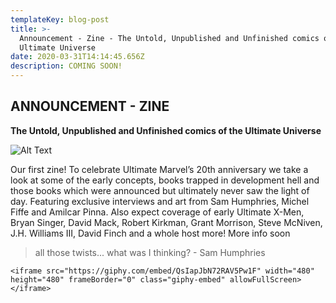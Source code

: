 ```yaml
---
templateKey: blog-post
title: >-
  Announcement - Zine - The Untold, Unpublished and Unfinished comics of the
  Ultimate Universe
date: 2020-03-31T14:14:45.656Z
description: COMING SOON!
---
```

## ANNOUNCEMENT - ZINE

**The Untold, Unpublished and Unfinished comics of the Ultimate Universe**

![Alt Text](/assets/gumroad.png "Tile for image")

Our first zine! To celebrate Ultimate Marvel’s 20th anniversary we take a look at some of the early concepts, books trapped in development hell and those books which were announced but ultimately never saw the light of day. Featuring exclusive interviews and art from Sam Humphries, Michel Fiffe and Amilcar Pinna. Also expect coverage of early Ultimate X-Men, Bryan Singer, David Mack, Robert Kirkman, Grant Morrison, Steve McNiven, J.H. Williams III, David Finch and a whole host more!  More info soon

> all those twists... what was I thinking? - Sam Humphries

`<iframe src="https://giphy.com/embed/QsIapJbN72RAV5Pw1F" width="480" height="480" frameBorder="0" class="giphy-embed" allowFullScreen></iframe>`